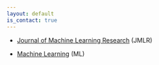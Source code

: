 ```yaml
---
layout: default
is_contact: true
---
```

* [Journal of Machine Learning Research](https://dblp.uni-trier.de/db/journals/jmlr/) (JMLR)

* [Machine Learning](https://dblp.uni-trier.de/db/journals/ml/) (ML)
